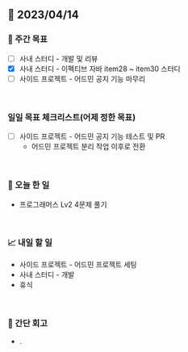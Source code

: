 ## 📅 2023/04/14


### 👏 주간 목표

- [ ] 사내 스터디 - 개발 및 리뷰
- [x] 사내 스터디 - 이펙티브 자바 item28 ~ item30 스터디
- [ ] 사이드 프로젝트 - 어드민 공지 기능 마무리

<br/>

### 일일 목표 체크리스트(어제 정한 목표)

- [ ] 사이드 프로젝트 - 어드민 공지 기능 테스트 및 PR
  - 어드민 프로젝트 분리 작업 이후로 전환

<br/>

### 💯 오늘 한 일

- 프로그래머스 Lv2 4문제 풀기

<br/>

### 📈 내일 할 일

- 사이드 프로젝트 - 어드민 프로젝트 세팅
- 사내 스터디 - 개발
- 휴식

<br/>

### 🤔 간단 회고

- .
 
